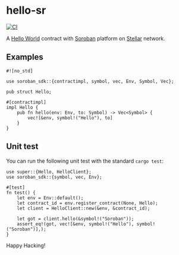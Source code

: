 # hello-sr

[![CI](https://github.com/keithnoguchi/hello-sr/actions/workflows/ci.yml/badge.svg)](
https://github.com/keithnoguchi/hello-sr/actions)

[hello world]: https://soroban.stellar.org/docs/getting-started/hello-world
[soroban]: https://soroban.stellar.org/
[stellar]: https://stellar.org/

A [Hello World] contract with [Soroban] platform on [Stellar] network.

## Examples

```
#![no_std]

use soroban_sdk::{contractimpl, symbol, vec, Env, Symbol, Vec};

pub struct Hello;

#[contractimpl]
impl Hello {
    pub fn hello(env: Env, to: Symbol) -> Vec<Symbol> {
        vec![&env, symbol!("Hello"), to]
    }
}
```

## Unit test

You can run the following unit test with the standard `cargo test`:

```
use super::{Hello, HelloClient};
use soroban_sdk::{symbol, vec, Env};

#[test]
fn test() {
    let env = Env::default();
    let contract_id = env.register_contract(None, Hello);
    let client = HelloClient::new(&env, &contract_id);

    let got = client.hello(&symbol!("Soroban"));
    assert_eq!(got, vec![&env, symbol!("Hello"), symbol!("Soroban")],);
}
```

Happy Hacking!
